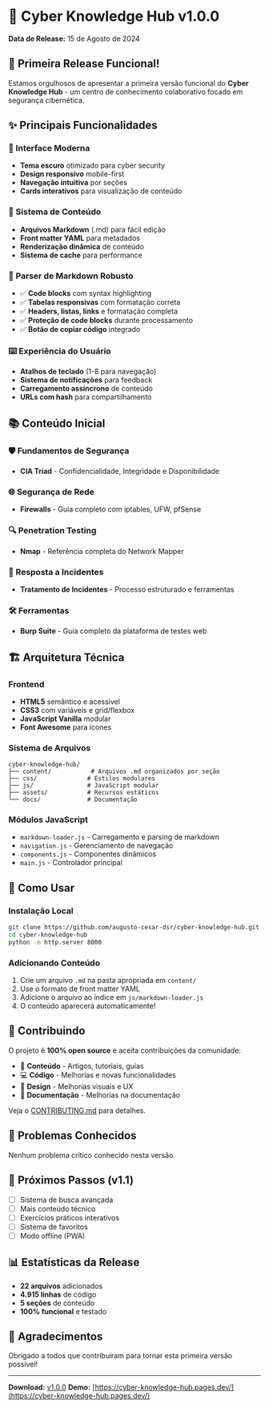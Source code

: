 # 🎉 Cyber Knowledge Hub v1.0.0

**Data de Release:** 15 de Agosto de 2024

## 🚀 Primeira Release Funcional!

Estamos orgulhosos de apresentar a primeira versão funcional do **Cyber Knowledge Hub** - um centro de conhecimento colaborativo focado em segurança cibernética.

## ✨ Principais Funcionalidades

### 🎨 Interface Moderna
- **Tema escuro** otimizado para cyber security
- **Design responsivo** mobile-first
- **Navegação intuitiva** por seções
- **Cards interativos** para visualização de conteúdo

### 📝 Sistema de Conteúdo
- **Arquivos Markdown** (.md) para fácil edição
- **Front matter YAML** para metadados
- **Renderização dinâmica** de conteúdo
- **Sistema de cache** para performance

### 🔧 Parser de Markdown Robusto
- ✅ **Code blocks** com syntax highlighting
- ✅ **Tabelas responsivas** com formatação correta
- ✅ **Headers, listas, links** e formatação completa
- ✅ **Proteção de code blocks** durante processamento
- ✅ **Botão de copiar código** integrado

### ⌨️ Experiência do Usuário
- **Atalhos de teclado** (1-8 para navegação)
- **Sistema de notificações** para feedback
- **Carregamento assíncrono** de conteúdo
- **URLs com hash** para compartilhamento

## 📚 Conteúdo Inicial

### 🛡️ Fundamentos de Segurança
- **CIA Triad** - Confidencialidade, Integridade e Disponibilidade

### 🌐 Segurança de Rede
- **Firewalls** - Guia completo com iptables, UFW, pfSense

### 🔍 Penetration Testing
- **Nmap** - Referência completa do Network Mapper

### 🚨 Resposta a Incidentes
- **Tratamento de Incidentes** - Processo estruturado e ferramentas

### 🛠️ Ferramentas
- **Burp Suite** - Guia completo da plataforma de testes web

## 🏗️ Arquitetura Técnica

### Frontend
- **HTML5** semântico e acessível
- **CSS3** com variáveis e grid/flexbox
- **JavaScript Vanilla** modular
- **Font Awesome** para ícones

### Sistema de Arquivos
```
cyber-knowledge-hub/
├── content/           # Arquivos .md organizados por seção
├── css/              # Estilos modulares
├── js/               # JavaScript modular
├── assets/           # Recursos estáticos
└── docs/             # Documentação
```

### Módulos JavaScript
- `markdown-loader.js` - Carregamento e parsing de markdown
- `navigation.js` - Gerenciamento de navegação
- `components.js` - Componentes dinâmicos
- `main.js` - Controlador principal

## 🚀 Como Usar

### Instalação Local
```bash
git clone https://github.com/augusto-cesar-dsr/cyber-knowledge-hub.git
cd cyber-knowledge-hub
python -m http.server 8000
```

### Adicionando Conteúdo
1. Crie um arquivo `.md` na pasta apropriada em `content/`
2. Use o formato de front matter YAML
3. Adicione o arquivo ao índice em `js/markdown-loader.js`
4. O conteúdo aparecerá automaticamente!

## 🤝 Contribuindo

O projeto é **100% open source** e aceita contribuições da comunidade:

- 📝 **Conteúdo** - Artigos, tutoriais, guias
- 💻 **Código** - Melhorias e novas funcionalidades
- 🎨 **Design** - Melhorias visuais e UX
- 📖 **Documentação** - Melhorias na documentação

Veja o [CONTRIBUTING.md](CONTRIBUTING.md) para detalhes.

## 🐛 Problemas Conhecidos

Nenhum problema crítico conhecido nesta versão.

## 🔮 Próximos Passos (v1.1)

- [ ] Sistema de busca avançada
- [ ] Mais conteúdo técnico
- [ ] Exercícios práticos interativos
- [ ] Sistema de favoritos
- [ ] Modo offline (PWA)

## 📊 Estatísticas da Release

- **22 arquivos** adicionados
- **4.915 linhas** de código
- **5 seções** de conteúdo
- **100% funcional** e testado

## 🙏 Agradecimentos

Obrigado a todos que contribuíram para tornar esta primeira versão possível!

---

**Download:** [v1.0.0](https://github.com/augusto-cesar-dsr/cyber-knowledge-hub/releases/tag/v1.0.0)
**Demo:** [https://cyber-knowledge-hub.pages.dev/](https://cyber-knowledge-hub.pages.dev/)
